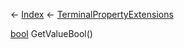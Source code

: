 ← [Index](Api-Index) ← [TerminalPropertyExtensions](Sandbox.ModAPI.Interfaces.TerminalPropertyExtensions)

[bool](System.Boolean) GetValueBool()